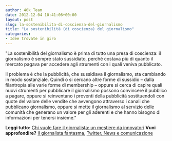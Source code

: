```yaml
---
author: 40k Team
date: 2012-12-04 10:41:06+00:00
layout: post
slug: la-sostenibilita-di-coscienza-del-giornalismo
title: "La sostenibilità (di coscienza) del giornalismo"
categories:
- Idee trovate in giro
---
```


"La sostenibilità del giornalismo è prima di tutto una presa di coscienza: il giornalismo è sempre stato sussidiato, perché costava più di quanto il mercato pagava per accedere agli strumenti con i quali veniva pubblicato. 

Il problema è che la pubblicità, che sussidiava il giornalismo, sta cambiando in modo sostanziale. Quindi o si cercano altre forme di sussidio – dalla filantropia alle varie forme di membership – oppure si cerca di capire quali nuovi strumenti per pubblicare il giornalismo possono convincere il pubblico a pagare, oppure si reinventano i proventi della pubblicità sostituendoli con quote del valore delle vendite che avvengono attraverso i canali che pubblicano giornalismo, oppure si mette il giornalismo al servizio delle comunità che generano un valore per gli aderenti e che hanno bisogno di informazioni per tenersi insieme."

**Leggi tutto:** [Chi vuole fare il giornalista: un mestiere da innovatori](http://blog.debiase.com/2012/12/chi-vuole-fare-il-giornalista-un-mestiere-da-innovatori/)
**Vuoi approfondire?** [Il giornalista fantasma](http://40k.it/il-giornalista-fantasma/), [Twitter, News e comunicazione](http://40k.it/twitter-news-e-comunicazione/)
